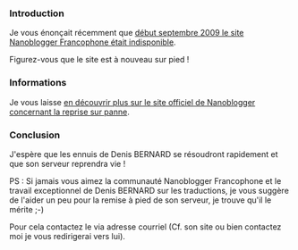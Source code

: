 ### Introduction

Je vous énonçait récemment que [début septembre 2009 le site Nanoblogger Francophone était indisponible](${BLOG_URL}/archives/2009/09/10/indisponibilite_de_nanoblogger_francophone_et_de_son_wiki/index.html "Prendre connaissance de l'article concernant le déni de service de Nanoblogger Francophone en septembre 2009").

Figurez-vous que le site est à nouveau sur pied !

### Informations

Je vous laisse [en découvrir plus sur le site officiel de Nanoblogger concernant la reprise sur panne](http://oceamer.com/~nanoblogger/archives/2009/09/15/T11_26_25/index.html "Lire l'article de Nanoblogger Francophone concernant la reprise sur panne").

### Conclusion

J'espère que les ennuis de Denis BERNARD se résoudront rapidement et que son serveur reprendra vie !

PS : Si jamais vous aimez la communauté Nanoblogger Francophone et le travail exceptionnel de Denis BERNARD sur les traductions, je vous suggère de l'aider un peu pour la remise à pied de son serveur, je trouve qu'il le mérite ;-) 

Pour cela contactez le via adresse courriel (Cf. son site ou bien contactez moi je vous redirigerai vers lui).

